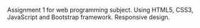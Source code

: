 Assignment 1 for web programming subject.
Using HTML5, CSS3, JavaScript and Bootstrap framework.
Responsive design.
